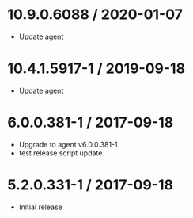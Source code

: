 
10.9.0.6088 / 2020-01-07
========================

  * Update agent

10.4.1.5917-1 / 2019-09-18
==========================

  * Update agent

6.0.0.381-1 / 2017-09-18
========================

  * Upgrade to agent v6.0.0.381-1
  * test release script update

5.2.0.331-1 / 2017-09-18
========================

  * Initial release
